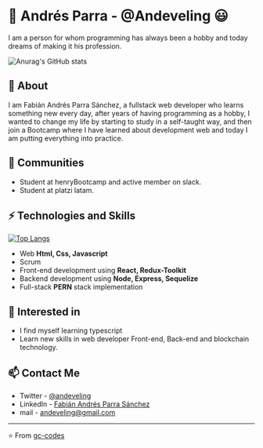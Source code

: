 # 👋 Andrés Parra - @Andeveling 😃
I am a person for whom programming has always been a hobby and today dreams of making it his profession.


 ![Anurag's GitHub stats](https://github-readme-stats.vercel.app/api?username=andeveling&show_icons=true&theme=great-gatsby) 


## 🧐 About
I am Fabián Andrés Parra Sánchez, a fullstack web developer who learns something new every day, after years of having programming as a hobby, I wanted to change my life by starting to study in a self-taught way, and then join a Bootcamp where I have learned about development web and today I am putting everything into practice.

## 📢 Communities
- Student at henryBootcamp and active member on slack.
- Student at platzi latam.

## ⚡ Technologies and Skills
[![Top Langs](https://github-readme-stats.vercel.app/api/top-langs/?username=andeveling&layout=compact&theme=great-gatsby)](https://github.com/andeveling/github-readme-stats)
- Web **Html, Css, Javascript**
- Scrum
- Front-end development using **React, Redux-Toolkit**
- Backend development using **Node, Express, Sequelize**
- Full-stack **PERN** stack  implementation

## 👀 Interested in
- I find myself learning typescript
- Learn new skills in web developer Front-end, Back-end and blockchain technology.


## 📫 Contact Me
- Twitter - [@andeveling](https://twitter.com/Andeveling)
- LinkedIn - [Fabián Andrés Parra Sánchez](https://www.linkedin.com/in/fabi%C3%A1n-andr%C3%A9s-parra-s%C3%A1nchez-0a267a18a/)
- mail - andeveling@gmail.com

---
⭐️ From [gc-codes](https://github.com/gc-codes)
